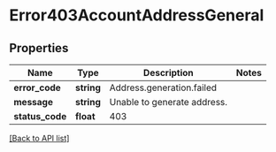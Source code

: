 # Error403AccountAddressGeneral

## Properties

Name | Type | Description | Notes
------------ | ------------- | ------------- | -------------
**error_code** | **string** | Address.generation.failed |
**message** | **string** | Unable to generate address. |
**status_code** | **float** | 403 |

[[Back to API list]](../../README.md#api-endpoints)
